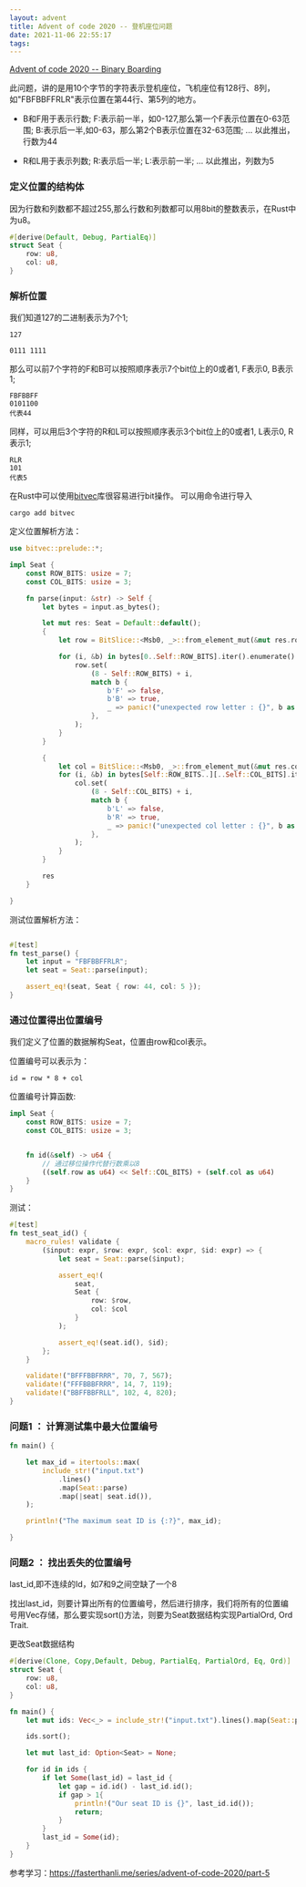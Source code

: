```yaml
---
layout: advent
title: Advent of code 2020 -- 登机座位问题
date: 2021-11-06 22:55:17
tags:
---
```


[Advent of code 2020 -- Binary Boarding](https://adventofcode.com/2020/day/5)

此问题，讲的是用10个字节的字符表示登机座位，飞机座位有128行、8列，如"FBFBBFFRLR"表示位置在第44行、第5列的地方。

+ B和F用于表示行数;
F:表示前一半，如0-127,那么第一个F表示位置在0-63范围;
B:表示后一半,如0-63，那么第2个B表示位置在32-63范围;
...
以此推出，行数为44

+ R和L用于表示列数;
R:表示后一半;
L:表示前一半;
...
以此推出，列数为5

### 定义位置的结构体

因为行数和列数都不超过255,那么行数和列数都可以用8bit的整数表示，在Rust中为u8。
```Rust
#[derive(Default, Debug, PartialEq)]
struct Seat {
    row: u8,
    col: u8,
}
```

### 解析位置
我们知道127的二进制表示为7个1;

```
127

0111 1111
```

那么可以前7个字符的F和B可以按照顺序表示7个bit位上的0或者1, F表示0, B表示1;

```
FBFBBFF
0101100
代表44
```

同样，可以用后3个字符的R和L可以按照顺序表示3个bit位上的0或者1, L表示0, R表示1;

```
RLR
101
代表5
```

在Rust中可以使用[bitvec](https://lib.rs/crates/bitvec)库很容易进行bit操作。
可以用命令进行导入

```
cargo add bitvec
```

定义位置解析方法：

```Rust
use bitvec::prelude::*;

impl Seat {
    const ROW_BITS: usize = 7;
    const COL_BITS: usize = 3;

    fn parse(input: &str) -> Self {
        let bytes = input.as_bytes();

        let mut res: Seat = Default::default();
        {
            let row = BitSlice::<Msb0, _>::from_element_mut(&mut res.row);

            for (i, &b) in bytes[0..Self::ROW_BITS].iter().enumerate() {
                row.set(
                    (8 - Self::ROW_BITS) + i,
                    match b {
                        b'F' => false,
                        b'B' => true,
                        _ => panic!("unexpected row letter : {}", b as char),
                    },
                );
            }
        }

        {
            let col = BitSlice::<Msb0, _>::from_element_mut(&mut res.col);
            for (i, &b) in bytes[Self::ROW_BITS..][..Self::COL_BITS].iter().enumerate() {
                col.set(
                    (8 - Self::COL_BITS) + i,
                    match b {
                        b'L' => false,
                        b'R' => true,
                        _ => panic!("unexpected col letter : {}", b as char),
                    },
                );
            }
        }

        res
    }

}

```

测试位置解析方法：
```Rust

#[test]
fn test_parse() {
    let input = "FBFBBFFRLR";
    let seat = Seat::parse(input);

    assert_eq!(seat, Seat { row: 44, col: 5 });
}
```

### 通过位置得出位置编号

我们定义了位置的数据解构Seat，位置由row和col表示。

位置编号可以表示为：
```
id = row * 8 + col
```

位置编号计算函数:

```Rust
impl Seat {
    const ROW_BITS: usize = 7;
    const COL_BITS: usize = 3;


    fn id(&self) -> u64 {
        // 通过移位操作代替行数乘以8
        ((self.row as u64) << Self::COL_BITS) + (self.col as u64)
    }
}

```

测试：
```Rust
#[test]
fn test_seat_id() {
    macro_rules! validate {
        ($input: expr, $row: expr, $col: expr, $id: expr) => {
            let seat = Seat::parse($input);

            assert_eq!(
                seat,
                Seat {
                    row: $row,
                    col: $col
                }
            );

            assert_eq!(seat.id(), $id);
        };
    }

    validate!("BFFFBBFRRR", 70, 7, 567);
    validate!("FFFBBBFRRR", 14, 7, 119);
    validate!("BBFFBBFRLL", 102, 4, 820);
}

```

### 问题1 ： 计算测试集中最大位置编号

```Rust
fn main() {

    let max_id = itertools::max(
        include_str!("input.txt")
            .lines()
            .map(Seat::parse)
            .map(|seat| seat.id()),
    );

    println!("The maximum seat ID is {:?}", max_id);

}
```

### 问题2 ： 找出丢失的位置编号

last_id,即不连续的Id，如7和9之间空缺了一个8

找出last_id，则要计算出所有的位置编号，然后进行排序，我们将所有的位置编号用Vec存储，那么要实现sort()方法，则要为Seat数据结构实现PartialOrd, Ord Trait.

更改Seat数据结构
```Rust
#[derive(Clone, Copy,Default, Debug, PartialEq, PartialOrd, Eq, Ord)]
struct Seat {
    row: u8,
    col: u8,
}
```

```Rust
fn main() {
    let mut ids: Vec<_> = include_str!("input.txt").lines().map(Seat::parse).collect();

    ids.sort();

    let mut last_id: Option<Seat> = None;

    for id in ids {
        if let Some(last_id) = last_id {
            let gap = id.id() - last_id.id();
            if gap > 1{
                println!("Our seat ID is {}", last_id.id());
                return;
            }
        }
        last_id = Some(id);
    }
}
```

参考学习：https://fasterthanli.me/series/advent-of-code-2020/part-5
